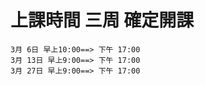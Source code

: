 # 上課時間 三周  確定開課
```
3月 6日 早上10:00==> 下午 17:00
3月 13日 早上9:00==> 下午 17:00
3月 27日 早上9:00==> 下午 17:00
```
